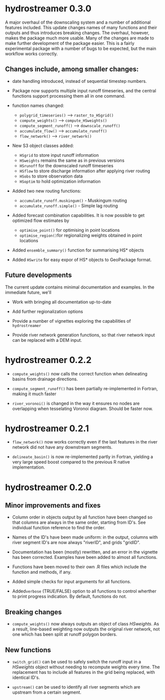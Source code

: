 # hydrostreamer 0.3.0

A major overhaul of the downscaling system and a number of additional features included. This update 
changes names of many functions and their outputs and thus introduces breaking changes. The overhaul, 
however, makes the package much more usable. Many of the changes are made to make further development
of the package easier. This is a fairly experimental package with a number of bugs to be expected,
but the main workflow works correctly.

## Changes include, among smaller changes:

*   date handling introduced, instead of sequential timestep numbers.

*   Package now supports multiple input runoff timeseries, and the central functions support processing
    them all in one command.

*   function names changed:
    +   `polygrid_timeseries()` --> `raster_to_HSgrid()`
    +   `compute_weights()` --> `compute_HSweights()`
    +   `compute_segment_runoff()` --> `downscale_runoff()`
    +   `accumulate_flow()` --> `accumulate_runoff()`
    +   `flow_network()` --> `river_network()`

*   New S3 object classes added: 
    +   `HSgrid` to store input runoff information
    +   `HSweights` remains the same as in previous versions
    +   `HSrunoff` for the downscaled runoff timeseries
    +   `HSflow` to store discharge information after applying river routing
    +   `HSobs` to store observation data
    +   `HSoptim` to hold optimization information

*   Added two new routing functions:
    +   `accumulate_runoff.muskingum()` - Muskingum routing
    +   `accumulate_runoff.simple()` - Simple lag routing

*   Added forecast combination capabilities. It is now possible to get optimized flow estimates by
    +   `optimise_point()` for optimising in point locations
    +   `optimise_region()`for regionalizing weights obtained in point locations

*   Added `ensemble_summary()` function for summarising HS* objects

*   Added `HSwrite` for easy expor of HS* objects to GeoPackage format.

## Future developments

The current update contains minimal documentation and examples. In the immediate future, we'll

*   Work with bringing all documentation up-to-date

*   Add further regionalization options

*   Provide a number of vignettes exploring the capabilities of `hydrostreamer`

*   Provide river network generation functions, so that river network input can be replaced with
    a DEM input.
    
    

# hydrostreamer 0.2.2

*   `compute_weights()` now calls the correct function when delineating basins from drainage directions.

*   `compute_segment_runoff()` has been partially re-implemented in Fortran, making it much faster

*   `river_voronoi()` is changed in the way it ensures no nodes are overlapping when tesselating Voronoi
    diagram. Should be faster now.


# hydrostreamer 0.2.1

*   `flow_network()` now works correctly even if the last features in the river network
    did not have any downstream segments.
    
*   `delineate_basin()` is now re-implemented partly in Fortran, yielding a very large speed
    boost compared to the previous R native implementation.


# hydrostreamer 0.2.0

## Minor improvements and fixes

*   Column order in objects output by all function have been changed so that
    columns are always in the same order, starting from ID's. See individual 
    function reference to find the order.

*   Names of the ID's have been made uniform: in the output, columns with river
    segment ID's are now always "riverID", and grids "gridID".

*   Documentation has been (mostly) rewritten, and an error in the vignette has been 
    corrected. Examples have been added to almost all functions.

*   Functions have been moved to their own .R files which include the function
    and methods, if any.

*   Added simple checks for input arguments for all functions.

*   Added`verbose` (TRUE/FALSE) option to all functions to control wherther to print progress
    indication. By default, functions do not.



## Breaking changes

*   `compute_weights()` now always outputs an object of class *HSweights*. As
    a result, line-based weighting now outputs the original river network, not
    one which has been split at runoff polygon borders.
    
## New functions

*   `switch_grid()` can be used to safely switch the runoff input in a *HSweights*
    object without needing to recompute weights every time. The replacement has
    to include all features in the grid being replaced, with identical ID's.
    
*   `upstream()` can be used to identify all river segments which are upstream
    from a certain segment.
    
    
